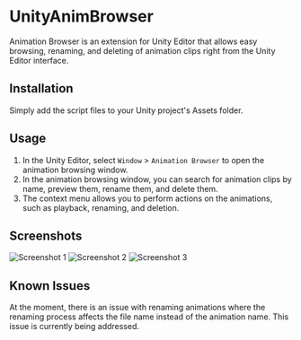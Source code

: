 # UnityAnimBrowser

Animation Browser is an extension for Unity Editor that allows easy browsing, renaming, and deleting of animation clips right from the Unity Editor interface.

## Installation

Simply add the script files to your Unity project's Assets folder.

## Usage

1. In the Unity Editor, select `Window` > `Animation Browser` to open the animation browsing window.
2. In the animation browsing window, you can search for animation clips by name, preview them, rename them, and delete them.
3. The context menu allows you to perform actions on the animations, such as playback, renaming, and deletion.

## Screenshots

![Screenshot 1](screenshots/screenshot1.png)
![Screenshot 2](screenshots/screenshot2.png)
![Screenshot 3](screenshots/screenshot3.png)

## Known Issues

At the moment, there is an issue with renaming animations where the renaming process affects the file name instead of the animation name. This issue is currently being addressed.
